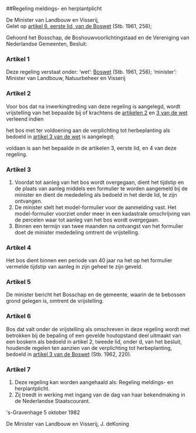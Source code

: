 <meta http-equiv='Content-Type' content='text/html; charset=utf-8' />

##Regeling meldings- en herplantplicht

De Minister van Landbouw en Visserij,  
Gelet op [artikel 6, eerste lid, van de Boswet](../../../../../../wet/boswet/BWBR0002357/README.md) (Stb. 1961, 256);

Gehoord het Bosschap, de Boshouwvoorlichtingstaad en de Vereniging van Nederlandse Gemeenten,
Besluit:    

### Artikel  1  

Deze regeling verstaat onder:   ‘wet’:  [Boswet](../../../../../../wet/boswet/BWBR0002357/README.md) (Stb. 1961, 256);    ‘minister’:  Minister van Landbouw, Natuurbeheer en Visserij     

### Artikel  2  

Voor bos dat na inwerkingtreding van deze regeling is aangelegd, wordt vrijstelling van het bepaalde bij of krachtens de [artikelen 2](../../../../../../wet/boswet/BWBR0002357/README.md) en [3 van de wet](../../../../../../wet/boswet/BWBR0002357/README.md) verleend indien 

het bos met ter voldoening aan de verplichting tot herbeplanting als bedoeld in [artikel 3 van de wet](../../../../../../wet/boswet/BWBR0002357/README.md) is aangelegd;  

voldaan is aan het bepaalde in de artikelen 3, eerste lid, en 4 van deze regeling.    

### Artikel  3  

1.  Voordat tot aanleg van het bos wordt overgegaan, dient het tijdstip en de plaats van aanleg middels een formulier te worden aangemeld bij de minister en dient de mededeling als bedoeld in het derde lid, te zijn ontvangen.   
2.  De minister stelt het model-formulier voor de aanmelding vast. Het model-formulier voorziet onder meer in een kadastrale omschrijving van de percelen waar tot aanleg van het bos wordt overgegaan.   
3.  Binnen een termijn van twee maanden na ontvangst van het formulier doet de minister mededeling omtrent de vrijstelling.   

### Artikel  4  

Het bos dient binnen een periode van 40 jaar na het op het formulier vermelde tijdstip van aanleg in zijn geheel te zijn geveld.  

### Artikel  5  

De minister bericht het Bosschap en de gemeente, waarin de te bebossen grond gelegen is, omtrent de vrijstelling.  

### Artikel  6  

Bos dat valt onder de vrijstelling als omschreven in deze regeling wordt met betrokken bij de bepaling of een gevelde houtopstand deel uitmaakt van een boskern als bedoeld in artikel 2, tweede lid, onder d, van het besluit, houdende regelen ten aanzien van de verplichting tot herbeplanting, bedoeld in [artikel 3 van de Boswet](../../../../../../wet/boswet/BWBR0002357/README.md) (Stb. 1962, 220).  

### Artikel  7  

1.  Deze regeling kan worden aangehaald als: Regeling meldings- en herplantplicht.   
2.  Zij treedt in werking met ingang van de dag van haar bekendmaking in de Nederlandse Staatscourant.   

's-Gravenhage 
5 oktober 1982    

De 
Minister van Landbouw en Visserij, 
J. deKoning    
